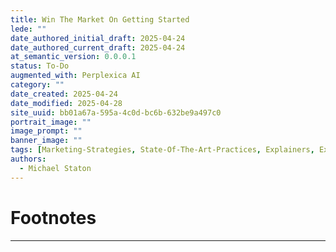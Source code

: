 ```yaml
---
title: Win The Market On Getting Started
lede: ""
date_authored_initial_draft: 2025-04-24
date_authored_current_draft: 2025-04-24
at_semantic_version: 0.0.0.1
status: To-Do
augmented_with: Perplexica AI
category: ""
date_created: 2025-04-24
date_modified: 2025-04-28
site_uuid: bb01a67a-595a-4c0d-bc6b-632be9a497c0
portrait_image: ""
image_prompt: ""
banner_image: ""
tags: [Marketing-Strategies, State-Of-The-Art-Practices, Explainers, Explorations, Additional-Context]
authors:
  - Michael Staton
---
```





# Footnotes
***
